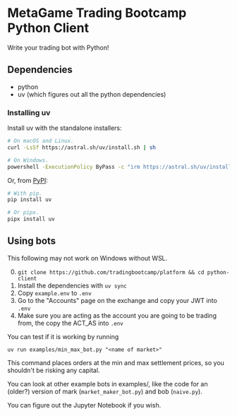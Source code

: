 # MetaGame Trading Bootcamp Python Client

Write your trading bot with Python!

## Dependencies
- python
- uv (which figures out all the python dependencies)

### Installing uv

Install uv with the standalone installers:

```bash
# On macOS and Linux.
curl -LsSf https://astral.sh/uv/install.sh | sh
```

```bash
# On Windows.
powershell -ExecutionPolicy ByPass -c "irm https://astral.sh/uv/install.ps1 | iex"
```

Or, from [PyPI](https://pypi.org/project/uv/):

```bash
# With pip.
pip install uv
```

```bash
# Or pipx.
pipx install uv
```

## Using bots

This following may not work on Windows without WSL.

0. `git clone https://github.com/tradingbootcamp/platform && cd python-client`
1. Install the dependencies with `uv sync`
2. Copy `example.env` to `.env`
3. Go to the "Accounts" page on the exchange and copy your JWT into `.env`
4. Make sure you are acting as the account you are going to be trading from, the copy the ACT_AS into `.env`

You can test if it is working by running
```
uv run examples/min_max_bot.py "<name of market>"
```
This command places orders at the min and max settlement prices, so you shouldn't be risking any capital.

You can look at other example bots in examples/, like the code for an (older?) version of mark (`market_maker_bot.py`) and bob (`naive.py`).

You can figure out the Jupyter Notebook if you wish.
